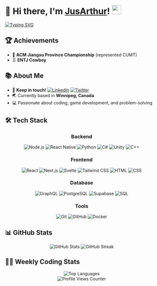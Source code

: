 # 👋 Hi there, I'm [JusArthur](https://github.com/JusArthur)! <img src="https://media.giphy.com/media/WUlplcMpOCEmTGBtBW/giphy.gif" width="30">

[![Typing SVG](https://readme-typing-svg.herokuapp.com?font=Fira+Code&pause=1000&color=F7D533&width=435&lines=Full+Stack+Developer;Game+Producer;Blogger;Contest+Challenger)](https://git.io/typing-svg)

## 🏆 Achievements
- 🚀 **ACM Jiangsu Province Championship** (represented CUMT)
- ♊ **ENTJ Cowboy**

## 📚 About Me
- 👀 **Keep in touch!** [![LinkedIn](https://img.shields.io/badge/LinkedIn-0077B5?style=flat&logo=linkedin&logoColor=white)](https://linkedin.com/in/username) [![Twitter](https://img.shields.io/badge/Twitter-1DA1F2?style=flat&logo=twitter&logoColor=white)](https://twitter.com/username)
- 🌏 Currently based in **Winnipeg, Canada**
- 💻 Passionate about coding, game development, and problem-solving

## 🛠️ Tech Stack
<div align="center">

### Backend
![Node.js](https://img.shields.io/badge/Node.js-339933?style=for-the-badge&logo=nodedotjs&logoColor=white)
![React Native](https://img.shields.io/badge/React_Native-20232A?style=for-the-badge&logo=react&logoColor=61DAFB)
![Python](https://img.shields.io/badge/Python-FFD43B?style=for-the-badge&logo=python&logoColor=blue)
![C#](https://img.shields.io/badge/C%23-239120?style=for-the-badge&logo=c-sharp&logoColor=white)
![Unity](https://img.shields.io/badge/Unity-100000?style=for-the-badge&logo=unity&logoColor=white)
![C++](https://img.shields.io/badge/C%2B%2B-00599C?style=for-the-badge&logo=c%2B%2B&logoColor=white)

### Frontend
![React](https://img.shields.io/badge/React-20232A?style=for-the-badge&logo=react&logoColor=61DAFB)
![Next.js](https://img.shields.io/badge/next.js-000000?style=for-the-badge&logo=nextdotjs&logoColor=white)
![Svelte](https://img.shields.io/badge/Svelte-4A4A55?style=for-the-badge&logo=svelte&logoColor=FF3E00)
![Tailwind CSS](https://img.shields.io/badge/Tailwind_CSS-38B2AC?style=for-the-badge&logo=tailwind-css&logoColor=white)
![HTML](https://img.shields.io/badge/HTML5-E34F26?style=for-the-badge&logo=html5&logoColor=white)
![CSS](https://img.shields.io/badge/CSS3-1572B6?style=for-the-badge&logo=css3&logoColor=white)

### Database
![GraphQL](https://img.shields.io/badge/GraphQl-E10098?style=for-the-badge&logo=graphql&logoColor=white)
![PostgreSQL](https://img.shields.io/badge/PostgreSQL-316192?style=for-the-badge&logo=postgresql&logoColor=white)
![Supabase](https://img.shields.io/badge/Supabase-181818?style=for-the-badge&logo=supabase&logoColor=white)
![SQL](https://img.shields.io/badge/SQL-4479A1?style=for-the-badge&logo=mysql&logoColor=white)

### Tools
![Git](https://img.shields.io/badge/GIT-E44C30?style=for-the-badge&logo=git&logoColor=white)
![GitHub](https://img.shields.io/badge/GitHub-100000?style=for-the-badge&logo=github&logoColor=white)
![Docker](https://img.shields.io/badge/Docker-2CA5E0?style=for-the-badge&logo=docker&logoColor=white)
</div>

## 📊 GitHub Stats
<div align="center">
  <img src="https://github-readme-stats.vercel.app/api?username=JusArthur&show_icons=true&theme=radical" alt="GitHub Stats" />
  <img src="https://github-readme-streak-stats.herokuapp.com/?user=JusArthur&theme=radical" alt="GitHub Streak" />
</div>

## 👨‍💻 Weekly Coding Stats
<div align="center">
  <img src="https://github-readme-stats.vercel.app/api/top-langs/?username=JusArthur&layout=compact&theme=radical" alt="Top Languages" />
</div>

<div align="center">
  <img src="https://komarev.com/ghpvc/?username=JusArthur&color=blueviolet&style=flat-square&label=Profile+Views" alt="Profile Views Counter" />
</div>

<!---
JusArthur/JusArthur is a ✨ special ✨ repository because its `README.md` (this file) appears on your GitHub profile.
You can click the Preview link to take a look at your changes.
--->
